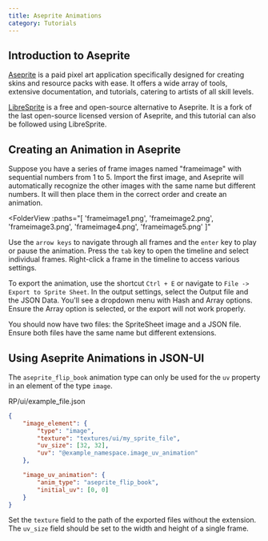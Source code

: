 ```yaml
---
title: Aseprite Animations
category: Tutorials
---
```


## Introduction to Aseprite

[Aseprite](https://www.aseprite.org/) is a paid pixel art application specifically designed for creating skins and resource packs with ease. It offers a wide array of tools, extensive documentation, and tutorials, catering to artists of all skill levels.

[LibreSprite](https://www.libresprite.github.io/) is a free and open-source alternative to Aseprite. It is a fork of the last open-source licensed version of Aseprite, and this tutorial can also be followed using LibreSprite.

## Creating an Animation in Aseprite

Suppose you have a series of frame images named "frameimage" with sequential numbers from 1 to 5. Import the first image, and Aseprite will automatically recognize the other images with the same name but different numbers. It will then place them in the correct order and create an animation.

<FolderView
:paths="[
    'frameimage1.png',
    'frameimage2.png',
    'frameimage3.png',
    'frameimage4.png',
    'frameimage5.png'
]"
></FolderView>

Use the `arrow keys` to navigate through all frames and the `enter` key to play or pause the animation. Press the `tab` key to open the timeline and select individual frames. Right-click a frame in the timeline to access various settings.

To export the animation, use the shortcut `Ctrl + E` or navigate to `File -> Export to Sprite Sheet`. In the output settings, select the Output file and the JSON Data. You'll see a dropdown menu with Hash and Array options. Ensure the Array option is selected, or the export will not work properly.

You should now have two files: the SpriteSheet image and a JSON file. Ensure both files have the same name but different extensions.

## Using Aseprite Animations in JSON-UI

The `aseprite_flip_book` animation type can only be used for the `uv` property in an element of the type `image`.

<CodeHeader>RP/ui/example_file.json</CodeHeader>
```json
{
	"image_element": {
		"type": "image",
		"texture": "textures/ui/my_sprite_file",
		"uv_size": [32, 32],
		"uv": "@example_namespace.image_uv_animation"
	},

	"image_uv_animation": {
		"anim_type": "aseprite_flip_book",
		"initial_uv": [0, 0]
	}
}
```

Set the `texture` field to the path of the exported files without the extension. The `uv_size` field should be set to the width and height of a single frame.